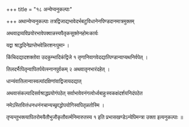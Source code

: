 +++
title = "१८ अन्येप्यनुकल्पाः"

+++
अथान्येप्यनुकल्पाः तत्रद्विजाद्यभावेदर्भबटुविधानेनपिण्डदानमात्रमुक्तम्

अथवाद्रव्यविप्रयोरभावेपक्वान्नस्यपैतृकसूक्तेनहोमःकार्यः

यद्वा श्राद्धदिनेप्राप्तेभवेन्निरशनःपुमान्‍ ।

किंचिदद्यादशक्तोवा उदकुम्भादिकंद्विजे १ तृणानिवागवेदद्यात्पिण्डान्वाप्यथनिर्वपेत् ।

तिलदर्भैःपितृन्वापितर्पयेत्स्नानपुर्वकम् २ अथवातृनभारंदहेत् ।

धान्यंवातिलान्वास्वल्पांदक्षिणांवाद्विजायदद्यात्

अथवासंकल्पादिसर्वश्राद्धप्रयोगंपठेत् सर्वाभावेवनंगत्वोर्ध्वबाहुःस्वकक्षंदर्शयनिदंपठेत

नमेऽस्तिवित्तंधनधनंनचान्यच्छ्राद्धोपयोगिस्वपितृन्नतोस्मि ।

तृप्यन्तुभक्त्यापितरोमयैतौभुजौकृतौवर्त्मनिमारुतस्य १ इति प्रभासखण्डेऽन्येपिमन्त्रा उक्ता इत्यनुकल्पाः ॥
